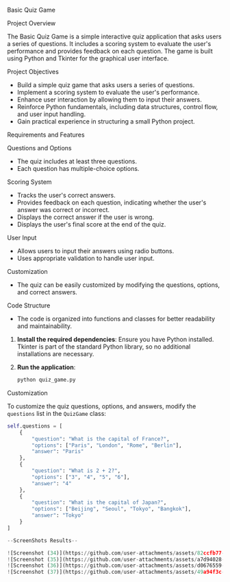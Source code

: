 Basic Quiz Game

Project Overview

The Basic Quiz Game is a simple interactive quiz application that asks users a series of questions. It includes a scoring system to evaluate the user's performance and provides feedback on each question. The game is built using Python and Tkinter for the graphical user interface.

Project Objectives

- Build a simple quiz game that asks users a series of questions.
- Implement a scoring system to evaluate the user's performance.
- Enhance user interaction by allowing them to input their answers.
- Reinforce Python fundamentals, including data structures, control flow, and user input handling.
- Gain practical experience in structuring a small Python project.

Requirements and Features

Questions and Options
- The quiz includes at least three questions.
- Each question has multiple-choice options.

Scoring System
- Tracks the user's correct answers.
- Provides feedback on each question, indicating whether the user's answer was correct or incorrect.
- Displays the correct answer if the user is wrong.
- Displays the user's final score at the end of the quiz.

User Input
- Allows users to input their answers using radio buttons.
- Uses appropriate validation to handle user input.

Customization
- The quiz can be easily customized by modifying the questions, options, and correct answers.

Code Structure
- The code is organized into functions and classes for better readability and maintainability.



1. **Install the required dependencies**:
    Ensure you have Python installed. Tkinter is part of the standard Python library, so no additional installations are necessary.

2. **Run the application**:
    ```sh
    python quiz_game.py
    ```

Customization

To customize the quiz questions, options, and answers, modify the `questions` list in the `QuizGame` class:

```python
self.questions = [
    {
        "question": "What is the capital of France?",
        "options": ["Paris", "London", "Rome", "Berlin"],
        "answer": "Paris"
    },
    {
        "question": "What is 2 + 2?",
        "options": ["3", "4", "5", "6"],
        "answer": "4"
    },
    {
        "question": "What is the capital of Japan?",
        "options": ["Beijing", "Seoul", "Tokyo", "Bangkok"],
        "answer": "Tokyo"
    }
]

--ScreenShots Results--

![Screenshot (34)](https://github.com/user-attachments/assets/82ccfb77-3a9f-43c0-8f9c-e9700766bd50)
![Screenshot (35)](https://github.com/user-attachments/assets/a7d94028-804a-48cc-a530-1e0fc4288c0f)
![Screenshot (36)](https://github.com/user-attachments/assets/d0676559-751e-46ea-aa9a-5a1cfce32505)
![Screenshot (37)](https://github.com/user-attachments/assets/49a94f3c-ad80-4065-82a5-90ff05cdfa60)
